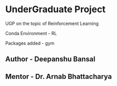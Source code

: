 # UnderGraduate Project

UGP on the topic of Reinforcement Learning

Conda Environment - RL

Packages added - gym

## Author - Deepanshu Bansal
## Mentor - Dr. Arnab Bhattacharya
